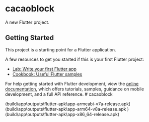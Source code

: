 # cacaoblock

A new Flutter project.

## Getting Started

This project is a starting point for a Flutter application.

A few resources to get you started if this is your first Flutter project:

- [Lab: Write your first Flutter app](https://docs.flutter.dev/get-started/codelab)
- [Cookbook: Useful Flutter samples](https://docs.flutter.dev/cookbook)

For help getting started with Flutter development, view the
[online documentation](https://docs.flutter.dev/), which offers tutorials,
samples, guidance on mobile development, and a full API reference.
#   c a c a o b l o c k 
 
 

<!-- Lien apk -->
(build\app\outputs\flutter-apk\app-armeabi-v7a-release.apk)
(build\app\outputs\flutter-apk\app-arm64-v8a-release.apk )
(build\app\outputs\flutter-apk\app-x86_64-release.apk)